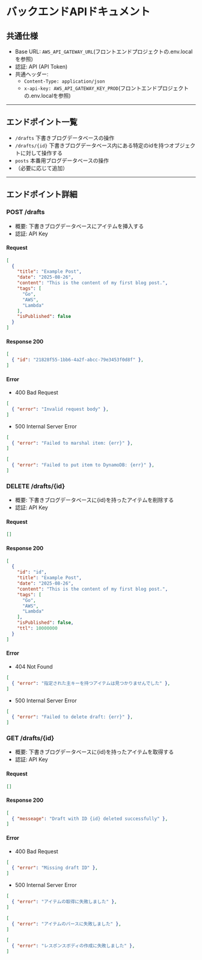 # バックエンドAPIドキュメント

## 共通仕様
- Base URL: `AWS_API_GATEWAY_URL`(フロントエンドプロジェクトの.env.localを参照)
- 認証: API (API Token)
- 共通ヘッダー:
  - `Content-Type: application/json`
  - `x-api-key: AWS_API_GATEWAY_KEY_PROD`(フロントエンドプロジェクトの.env.localを参照)

---

## エンドポイント一覧
- `/drafts` 下書きブログデータベースの操作
- `/drafts/{id}` 下書きブログデータベース内にある特定のidを持つオブジェクトに対して操作する
- `posts` 本番用ブログデータベースの操作
- （必要に応じて追加）

---

## エンドポイント詳細

### POST /drafts
- 概要: 下書きブログデータベースにアイテムを挿入する
- 認証: API Key

#### Request
```json
[
  {
    "title": "Example Post",
    "date": "2025-08-26",
    "content": "This is the content of my first blog post.",
    "tags": [
      "Go",
      "AWS",
      "Lambda"
    ],
    "isPublished": false
  }
]
```

#### Response 200
```json
[
  { "id": "21828f55-1bb6-4a2f-abcc-79e3453f0d8f" },
]
```

#### Error
- 400 Bad Request
```json
[
  { "error": "Invalid request body" },
]
```

- 500 Internal Server Error
```json
[
  { "error": "Failed to marshal item: {err}" },
]
```

```json
[
  { "error": "Failed to put item to DynamoDB: {err}" },
]
```

### DELETE /drafts/{id}
- 概要: 下書きブログデータベースに{id}を持ったアイテムを削除する
- 認証: API Key

#### Request
```json
[]
```

#### Response 200
```json
[
  {
    "id": "id",
    "title": "Example Post",
    "date": "2025-08-26",
    "content": "This is the content of my first blog post.",
    "tags": [
      "Go",
      "AWS",
      "Lambda"
    ],
    "isPublished": false,
    "ttl": 10000000
  }
]
```

#### Error
- 404 Not Found
```json
[
  { "error": "指定された主キーを持つアイテムは見つかりませんでした" },
]
```

- 500 Internal Server Error
```json
[
  { "error": "Failed to delete draft: {err}" },
]
```

### GET /drafts/{id}
- 概要: 下書きブログデータベースに{id}を持ったアイテムを取得する
- 認証: API Key

#### Request
```json
[]
```

#### Response 200
```json
[
  { "messeage": "Draft with ID {id} deleted successfully" },
]
```

#### Error
- 400 Bad Request
```json
[
  { "error": "Missing draft ID" },
]
```

- 500 Internal Server Error
```json
[
  { "error": "アイテムの取得に失敗しました" },
]
```
```json
[
  { "error": "アイテムのパースに失敗しました" },
]
```
```json
[
  { "error": "レスポンスボディの作成に失敗しました" },
]
```


